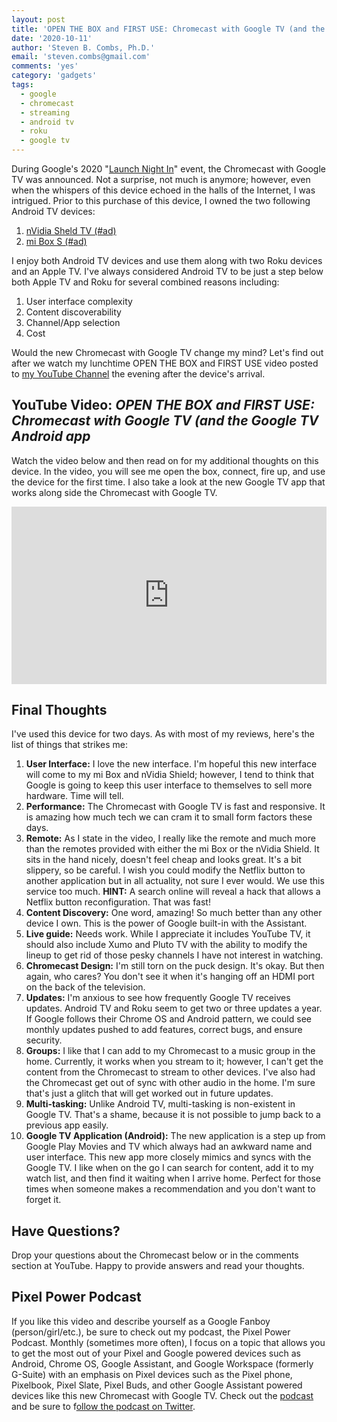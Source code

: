 ```yaml
---
layout: post
title: 'OPEN THE BOX and FIRST USE: Chromecast with Google TV (and the Google TV Android app)'
date: '2020-10-11'
author: 'Steven B. Combs, Ph.D.'
email: 'steven.combs@gmail.com'
comments: 'yes'
category: 'gadgets'
tags:
  - google
  - chromecast
  - streaming
  - android tv
  - roku
  - google tv
---
```


During Google's 2020 "[Launch Night In](https://www.youtube.com/watch?v=q2HSJHOMDyk)" event, the Chromecast with Google TV was announced. Not a surprise, not much is anymore; however, even when the whispers of this device echoed in the halls of the Internet, I was intrigued. Prior to this purchase of this device, I owned the two following Android TV devices:

1. [nVidia Sheld TV (#ad)](https://amzn.to/2FnQxkU)
2. [mi Box S (#ad)](https://amzn.to/3nPRvI6)

I enjoy both Android TV devices and use them along with two Roku devices and an Apple TV. I've always considered Android TV to be just a step below both Apple TV and Roku for several combined reasons including:

1. User interface complexity
2. Content discoverability
3. Channel/App selection
4. Cost

Would the new Chromecast with Google TV change my mind? Let's find out after we watch my lunchtime OPEN THE BOX and FIRST USE video posted to [my YouTube Channel](https://www.youtube.com/stevencombs) the evening after the device's arrival.

## YouTube Video: _OPEN THE BOX and FIRST USE: Chromecast with Google TV (and the Google TV Android app_

Watch the video below and then read on for my additional thoughts on this device. In the video, you will see me open the box, connect, fire up, and use the device for the first time. I also take a look at the new Google TV app that works along side the Chromecast with Google TV.

<div style="position:relative;padding-top:56.25%;"><p><iframe src="https://www.youtube.com/embed/-xR0jAZyFGw" frameborder="0" allowfullscreen="true" mozallowfullscreen="true" webkitallowfullscreen="true" style="position:absolute;top:0;left:0;width:100%;height:100%;"></iframe></p></div>

## Final Thoughts

I've used this device for two days. As with most of my reviews, here's the list of things that strikes me:

1. **User Interface:** I love the new interface. I'm hopeful this new interface will come to my mi Box and nVidia Shield; however, I tend to think that Google is going to keep this user interface to themselves to sell more hardware. Time will tell.
2. **Performance:** The Chromecast with Google TV is fast and responsive. It is amazing how much tech we can cram it to small form factors these days.
3. **Remote:** As I state in the video, I really like the remote and much more than the remotes provided with either the mi Box or the nVidia Shield. It sits in the hand nicely, doesn't feel cheap and looks great. It's a bit slippery, so be careful. I wish you could modify the Netflix button to another application but in all actuality, not sure I ever would. We use this service too much. **HINT:** A search online will reveal a hack that allows a Netflix button reconfiguration. That was fast!
4. **Content Discovery:** One word, amazing! So much better than any other device I own. This is the power of Google built-in with the Assistant.
5. **Live guide:**  Needs work. While I appreciate it includes YouTube TV, it should also include Xumo and Pluto TV with the ability to modify the lineup to get rid of those pesky channels I have not interest in watching.
6. **Chromecast Design:** I'm still torn on the puck design. It's okay. But then again, who cares? You don't see it when it's hanging off an HDMI port on the back of the television.
7. **Updates:** I'm anxious to see how frequently Google TV receives updates. Android TV and Roku seem to get two or three updates a year. If Google follows their Chrome OS and Android pattern, we could see monthly updates pushed to add features, correct bugs, and ensure security.
8. **Groups:** I like that I can add to my Chromecast to a music group in the home. Currently, it works when you stream to it; however, I can't get the content from the Chromecast to stream to other devices. I've also had the Chromecast get out of sync with other audio in the home. I'm sure that's just a glitch that will get worked out in future updates.
9. **Multi-tasking:** Unlike Android TV, multi-tasking is non-existent in Google TV. That's a shame, because it is not possible to jump back to a previous app easily.
10. **Google TV Application (Android):** The new application is a step up from Google Play Movies and TV which always had an awkward name and user interface. This new app more closely mimics and syncs with the Google TV. I like when on the go I can search for content, add it to my watch list, and then find it waiting when I arrive home. Perfect for those times when someone makes a recommendation and you don't want to forget it.

## Have Questions?

Drop your questions about the Chromecast below or in the comments section at YouTube. Happy to provide answers and read your thoughts.

## Pixel Power Podcast

If you like this video and describe yourself as a Google Fanboy (person/girl/etc.), be sure to check out my podcast, the Pixel Power Podcast. Monthly (sometimes more often), I focus on a topic that allows you to get the most out of your Pixel and Google powered devices such as Android, Chrome OS, Google Assistant, and Google Workspace (formerly G-Suite) with an emphasis on Pixel devices such as the Pixel phone, Pixelbook, Pixel Slate, Pixel Buds, and other Google Assistant powered devices like this new Chromecast with Google TV. Check out the [podcast](https://www.pixelpowerpodcast.com) and be sure to f[ollow the podcast on Twitter](https://www.twitter.com/pixelpowerpc).

